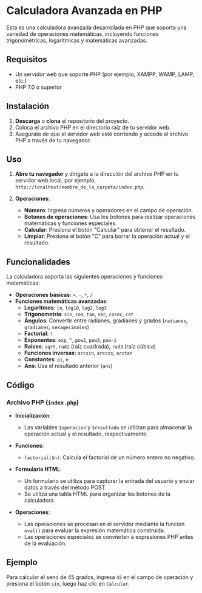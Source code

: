 # Calculadora Avanzada en PHP

Esta es una calculadora avanzada desarrollada en PHP que soporta una variedad de operaciones matemáticas, incluyendo funciones trigonométricas, logarítmicas y matemáticas avanzadas.

## Requisitos

- Un servidor web que soporte PHP (por ejemplo, XAMPP, WAMP, LAMP, etc.)
- PHP 7.0 o superior

## Instalación

1. **Descarga** o **clona** el repositorio del proyecto.
2. Coloca el archivo PHP en el directorio raíz de tu servidor web.
3. Asegúrate de que el servidor web esté corriendo y accede al archivo PHP a través de tu navegador.

## Uso

1. **Abre tu navegador** y dirígete a la dirección del archivo PHP en tu servidor web local, por ejemplo, `http://localhost/nombre_de_la_carpeta/index.php`.

2. **Operaciones**:
   - **Número**: Ingresa números y operadores en el campo de operación.
   - **Botones de operaciones**: Usa los botones para realizar operaciones matemáticas y funciones especiales.
   - **Calcular**: Presiona el botón "Calcular" para obtener el resultado.
   - **Limpiar**: Presiona el botón "C" para borrar la operación actual y el resultado.

## Funcionalidades

La calculadora soporta las siguientes operaciones y funciones matemáticas:

- **Operaciones básicas**: `+`, `-`, `*`, `/`
- **Funciones matemáticas avanzadas**:
  - **Logaritmos**: `ln`, `log10`, `log2`, `log3`
  - **Trigonometría**: `sin`, `cos`, `tan`, `sec`, `cosec`, `cot`
  - **Ángulos**: Convertir entre radianes, gradianes y grados (`radianes`, `gradianes`, `sexagesimales`)
  - **Factorial**: `!`
  - **Exponentes**: `exp`, `^`, `pow2`, `pow3`, `pow-1`
  - **Raíces**: `sqrt`, `rad2` (raíz cuadrada), `rad3` (raíz cúbica)
  - **Funciones inversas**: `arcsin`, `arccos`, `arctan`
  - **Constantes**: `pi`, `e`
  - **Ans**: Usa el resultado anterior (`ans`)

## Código

### Archivo PHP (`index.php`)

- **Inicialización**:
  - Las variables `$operacion` y `$resultado` se utilizan para almacenar la operación actual y el resultado, respectivamente.
  
- **Funciones**:
  - `factorial($n)`: Calcula el factorial de un número entero no negativo.
  
- **Formulario HTML**:
  - Un formulario se utiliza para capturar la entrada del usuario y enviar datos a través del método POST.
  - Se utiliza una tabla HTML para organizar los botones de la calculadora.

- **Operaciones**:
  - Las operaciones se procesan en el servidor mediante la función `eval()` para evaluar la expresión matemática construida.
  - Las operaciones especiales se convierten a expresiones PHP antes de la evaluación.

## Ejemplo

Para calcular el seno de 45 grados, ingresa `45` en el campo de operación y presiona el botón `sin`, luego haz clic en `Calcular`.
